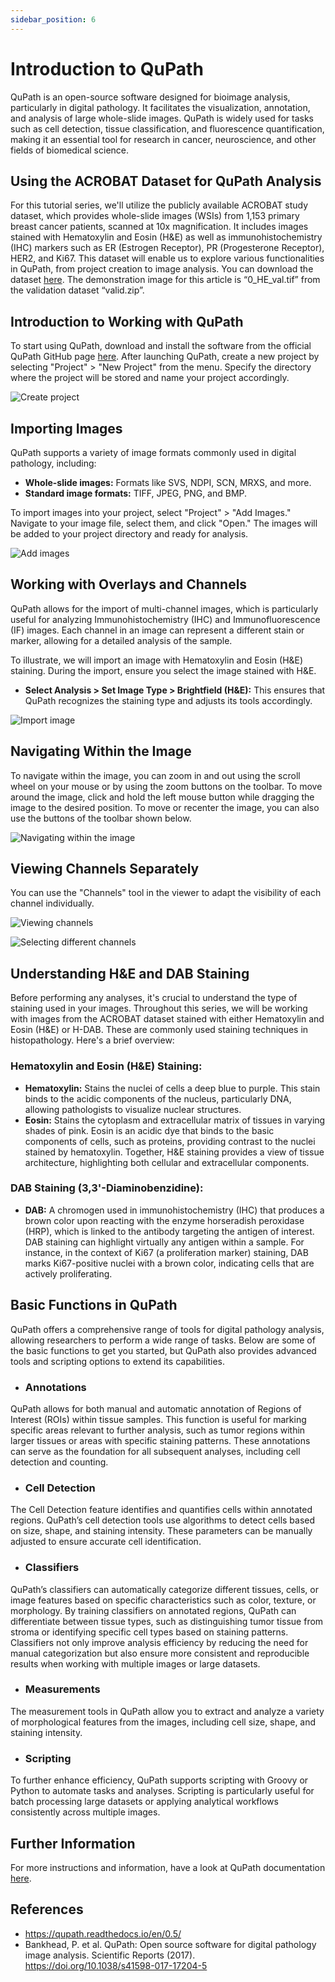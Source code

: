 ```yaml
---
sidebar_position: 6
---
```

# Introduction to QuPath

QuPath is an open-source software designed for bioimage analysis, particularly in digital pathology. It facilitates the visualization, annotation, and analysis of large whole-slide images. QuPath is widely used for tasks such as cell detection, tissue classification, and fluorescence quantification, making it an essential tool for research in cancer, neuroscience, and other fields of biomedical science.

## Using the ACROBAT Dataset for QuPath Analysis

For this tutorial series, we'll utilize the publicly available ACROBAT study dataset, which provides whole-slide images (WSIs) from 1,153 primary breast cancer patients, scanned at 10x magnification. It includes images stained with Hematoxylin and Eosin (H&E) as well as immunohistochemistry (IHC) markers such as ER (Estrogen Receptor), PR (Progesterone Receptor), HER2, and Ki67. This dataset will enable us to explore various functionalities in QuPath, from project creation to image analysis. You can download the dataset [here](https://snd.se/en/catalogue/dataset/2022-190-1). The demonstration image for this article is “0_HE_val.tif” from the validation dataset “valid.zip”.

## Introduction to Working with QuPath

To start using QuPath, download and install the software from the official QuPath GitHub page [here](https://github.com/qupath/qupath/releases/tag/v0.5.1). After launching QuPath, create a new project by selecting "Project" > "New Project" from the menu. Specify the directory where the project will be stored and name your project accordingly.

![](./Images/qupath_01_create_project.png "Create project")

## Importing Images

QuPath supports a variety of image formats commonly used in digital pathology, including:
- **Whole-slide images:** Formats like SVS, NDPI, SCN, MRXS, and more.
- **Standard image formats:** TIFF, JPEG, PNG, and BMP.

To import images into your project, select "Project" > "Add Images." Navigate to your image file, select them, and click "Open." The images will be added to your project directory and ready for analysis.

![](./Images/qupath_01_add_images.png "Add images")

## Working with Overlays and Channels

QuPath allows for the import of multi-channel images, which is particularly useful for analyzing Immunohistochemistry (IHC) and Immunofluorescence (IF) images. Each channel in an image can represent a different stain or marker, allowing for a detailed analysis of the sample.

To illustrate, we will import an image with Hematoxylin and Eosin (H&E) staining. During the import, ensure you select the image stained with H&E.
- **Select Analysis > Set Image Type > Brightfield (H&E):** This ensures that QuPath recognizes the staining type and adjusts its tools accordingly.

![](./Images/qupath_01_importing_images.png "Import image")

## Navigating Within the Image

To navigate within the image, you can zoom in and out using the scroll wheel on your mouse or by using the zoom buttons on the toolbar. To move around the image, click and hold the left mouse button while dragging the image to the desired position. To move or recenter the image, you can also use the buttons of the toolbar shown below.

![](./Images/qupath_01_navigating_the_image.png "Navigating within the image")

## Viewing Channels Separately
You can use the "Channels" tool in the viewer to adapt the visibility of each channel individually. 

![](./Images/qupath_01_viewing_channels.png "Viewing channels")

![](./Images/qupath_01_select_different_channels.png "Selecting different channels")

## Understanding H&E and DAB Staining

Before performing any analyses, it's crucial to understand the type of staining used in your images. Throughout this series, we will be working with images from the ACROBAT dataset stained with either Hematoxylin and Eosin (H&E) or H-DAB. These are commonly used staining techniques in histopathology. Here's a brief overview:

### Hematoxylin and Eosin (H&E) Staining:
- **Hematoxylin:** Stains the nuclei of cells a deep blue to purple. This stain binds to the acidic components of the nucleus, particularly DNA, allowing pathologists to visualize nuclear structures.
- **Eosin:** Stains the cytoplasm and extracellular matrix of tissues in varying shades of pink. Eosin is an acidic dye that binds to the basic components of cells, such as proteins, providing contrast to the nuclei stained by hematoxylin. Together, H&E staining provides a view of tissue architecture, highlighting both cellular and extracellular components.

### DAB Staining (3,3'-Diaminobenzidine):
- **DAB:** A chromogen used in immunohistochemistry (IHC) that produces a brown color upon reacting with the enzyme horseradish peroxidase (HRP), which is linked to the antibody targeting the antigen of interest. DAB staining can highlight virtually any antigen within a sample. For instance, in the context of Ki67 (a proliferation marker) staining, DAB marks Ki67-positive nuclei with a brown color, indicating cells that are actively proliferating.

## Basic Functions in QuPath

QuPath offers a comprehensive range of tools for digital pathology analysis, allowing researchers to perform a wide range of tasks. Below are some of the basic functions to get you started, but QuPath also provides advanced tools and scripting options to extend its capabilities.

- ### Annotations
QuPath allows for both manual and automatic annotation of Regions of Interest (ROIs) within tissue samples. This function is useful for marking specific areas relevant to further analysis, such as tumor regions within larger tissues or areas with specific staining patterns. These annotations can serve as the foundation for all subsequent analyses, including cell detection and counting.

- ### Cell Detection
The Cell Detection feature identifies and quantifies cells within annotated regions. QuPath’s cell detection tools use algorithms to detect cells based on size, shape, and staining intensity. These parameters can be manually adjusted to ensure accurate cell identification.

- ### Classifiers
QuPath’s classifiers can automatically categorize different tissues, cells, or image features based on specific characteristics such as color, texture, or morphology. By training classifiers on annotated regions, QuPath can differentiate between tissue types, such as distinguishing tumor tissue from stroma or identifying specific cell types based on staining patterns. Classifiers not only improve analysis efficiency by reducing the need for manual categorization but also ensure more consistent and reproducible results when working with multiple images or large datasets.

- ### Measurements
The measurement tools in QuPath allow you to extract and analyze a variety of morphological features from the images, including cell size, shape, and staining intensity.

- ### Scripting
To further enhance efficiency, QuPath supports scripting with Groovy or Python to automate tasks and analyses. Scripting is particularly useful for batch processing large datasets or applying analytical workflows consistently across multiple images.

## Further Information

For more instructions and information, have a look at QuPath documentation [here](https://qupath.readthedocs.io/en/0.5/).

## References

- https://qupath.readthedocs.io/en/0.5/
- Bankhead, P. et al. QuPath: Open source software for digital pathology image analysis. Scientific Reports (2017). https://doi.org/10.1038/s41598-017-17204-5